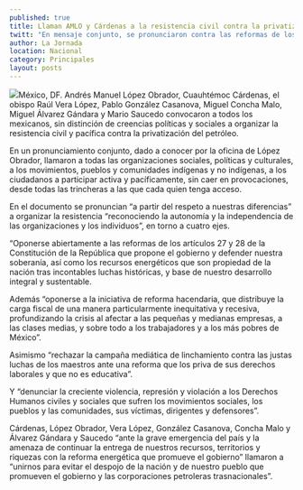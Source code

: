 ```yaml
---
published: true
title: Llaman AMLO y Cárdenas a la resistencia civil contra la privatización del petróleo
twitt: "En mensaje conjunto, se pronunciaron contra las reformas de los artículos 27 y 28 de la Constitución, la iniciativa hacendaria, el linchamiento mediático contra los maestros y la creciente violación a los derechos humanos."
author: La Jornada
location: Nacional
category: Principales
layout: posts
---
```


![](http://i.imgur.com/HZeDotem.jpg)México, DF. Andrés Manuel López Obrador, Cuauhtémoc Cárdenas, el obispo Raúl Vera López, Pablo González Casanova, Miguel Concha Malo, Miguel Álvarez Gándara y Mario Saucedo convocaron a todos los mexicanos, sin distinción de creencias políticas y sociales a organizar la resistencia civil y pacífica contra la privatización del petróleo.

En un pronunciamiento conjunto, dado a conocer por la oficina de López Obrador, llamaron a todas las organizaciones sociales, políticas y culturales, a los movimientos, pueblos y comunidades indígenas y no indígenas, a los ciudadanos a participar activa y pacíficamente, sin caer en provocaciones, desde todas las trincheras a las que cada quien tenga acceso.

En el documento se pronuncian “a partir del respeto a nuestras diferencias” a organizar la resistencia “reconociendo la autonomía y la independencia de las organizaciones y los individuos”, en torno a cuatro ejes.

“Oponerse abiertamente a las reformas de los artículos 27 y 28 de la Constitución de la República que propone el gobierno y defender nuestra soberanía, así como los recursos energéticos que son propiedad de la nación tras incontables luchas históricas, y base de nuestro desarrollo integral y sustentable.

Además “oponerse a la iniciativa de reforma hacendaria, que distribuye la carga fiscal de una manera particularmente inequitativa y recesiva, profundizando la crisis al afectar a las pequeñas y medianas empresas, a las clases medias, y sobre todo a los trabajadores y a los más pobres de México”.

Asimismo “rechazar la campaña mediática de linchamiento contra las justas luchas de los maestros ante una reforma que los priva de sus derechos laborales y que no es educativa”.

Y “denunciar la creciente violencia, represión y violación a los Derechos Humanos civiles y sociales que sufren los movimientos sociales, los pueblos y las comunidades, sus víctimas, dirigentes y defensores”.

Cárdenas, López Obrador, Vera López, González Casanova, Concha Malo y Álvarez Gándara y Saucedo “ante la grave emergencia del país y la amenaza de continuar la entrega de nuestros recursos, territorios y riquezas con la reforma energética que promueve el gobierno” llamaron a “unirnos para evitar el despojo de la nación y de nuestro pueblo que promueven el gobierno y las corporaciones petroleras trasnacionales”.
